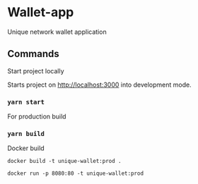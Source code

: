 # Wallet-app

Unique network wallet application

## Commands

Start project locally

Starts project on [http://localhost:3000](http://localhost:3000) into development mode.

### `yarn start`

For production build

### `yarn build`

Docker build

`docker build -t unique-wallet:prod .`

`docker run -p 8080:80 -t unique-wallet:prod`
